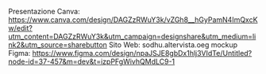 
Presentazione Canva: https://www.canva.com/design/DAGZzRWuY3k/vZGh8__hGyPamN4ImQxcKw/edit?utm_content=DAGZzRWuY3k&utm_campaign=designshare&utm_medium=link2&utm_source=sharebutton
Sito Web: sodhu.altervista.oeg
mockup Figma: https://www.figma.com/design/npaJSJE8gbDx1hlj3VIdTe/Untitled?node-id=37-457&m=dev&t=izpPFgWivhQMdLC9-1
